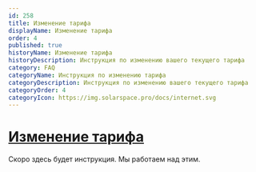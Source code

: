 ```yaml
---
id: 258
title: Изменение тарифа
displayName: Изменение тарифа
order: 4
published: true
historyName: Изменение тарифа
historyDescription: Инструкция по изменению вашего текущего тарифа
category: FAQ
categoryName: Инструкция по изменению тарифа
categoryDescription: Инструкция по изменению вашего текущего тарифа
categoryOrder: 4
categoryIcon: https://img.solarspace.pro/docs/internet.svg
---
```


# [Изменение тарифа](how-to-change-tariff)

Скоро здесь будет инструкция. Мы работаем над этим.